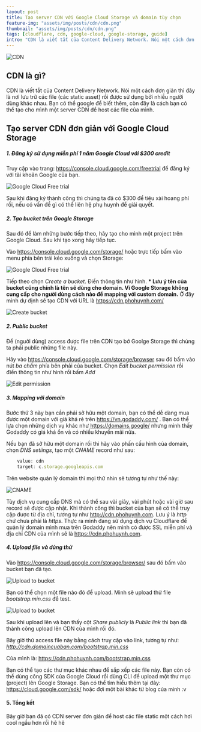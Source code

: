 ```yaml
---
layout: post
title: Tạo server CDN với Google Cloud Storage và domain tùy chọn
feature-img: "assets/img/posts/cdn/cdn.png"
thumbnail: "assets/img/posts/cdn/cdn.png"
tags: [cloudflare, cdn, google-cloud, google-storage, guide]
intro: "CDN là viết tắt của Content Delivery Network. Nói một cách đơn giản thì đây là nơi lưu trữ các file (các static asset) rồi được sử dụng bởi nhiều người dùng khác nhau. Bạn có thể google để biết thêm, còn đây là cách bạn có thể tạo cho mình một server CDN để host các file của mình."
---
```

![CDN](/assets/img/posts/cdn/cdn.png "CDN")

## CDN là gì?
CDN là viết tắt của Content Delivery Network. Nói một cách đơn giản thì đây là nơi lưu trữ các file (các static asset) rồi được sử dụng bởi nhiều người dùng khác nhau. Bạn có thể google để biết thêm, còn đây là cách bạn có thể tạo cho mình một server CDN để host các file của mình.

## Tạo server CDN đơn giản với Google Cloud Storage

##### 1. Đăng ký sử dụng miễn phí 1 năm Google Cloud với $300 credit

Truy cập vào trang: <https://console.cloud.google.com/freetrial> để đăng ký với tài khoản Google của bạn.

![Google Cloud Free trial](/assets/img/posts/cdn/gc-freetrial.png "Google Cloud Free trial")

Sau khi đăng ký thành công thì chúng ta đã có $300 để tiêu xài hoang phí rồi, nếu có vấn đề gì có thể liên hệ phụ huynh để giải quyết.

##### 2. Tạo bucket trên Google Storage

Sau đó để làm những bước tiếp theo, hãy tạo cho mình một project trên Google Cloud. Sau khi tạo xong hãy tiếp tục.

Vào <https://console.cloud.google.com/storage/> hoặc trực tiếp bấm vào menu phía bên trái kéo xuống và chọn Storage:

![Google Cloud Free trial](/assets/img/posts/cdn/gs-menu.png "Google Cloud Free trial")

Tiếp theo chọn *Create a bucket*. Điền thông tin như hình. 
**\* Lưu ý tên của bucket cũng chính là tên sẽ dùng cho domain. Vì Google Storage không cung cấp cho người dùng cách nào để mapping với custom domain.**
Ở đây mình dự định sẽ tạo CDN với URL là <https://cdn.phohuynh.com/>

![Create bucket](/assets/img/posts/cdn/create-bucket.png "Create bucket")

##### 2. Public bucket

Để (nguời dùng) access được file trên CDN tạo bở Goolge Storage thì chúng ta phải public những file này.

Hãy vào <https://console.cloud.google.com/storage/browser> sau đó bấm vào nút _ba chấm_ phía bên phải của bucket. Chọn _Edit bucket permission_ rồi điền thông tin như hình rồi bấm _Add_

![Edit permission](/assets/img/posts/cdn/edit-permission.png "Edit permission")

##### 3. Mapping với domain

Bước thứ 3 này bạn cần phải sở hữu một domain, bạn có thể dễ dàng mua được một domain với giá khá rẻ trên <https://vn.godaddy.com/> . Bạn có thể lựa chọn những dịch vụ khác như <https://domains.google/> nhưng mình thấy Godaddy có giá khá ổn và có nhiều khuyến mãi nữa.

Nếu bạn đã sở hữu một domain rồi thì hãy vào phấn cấu hình của domain, chọn _DNS setiings_, tạo một _CNAME_ record như sau:
```javascript
    value: cdn
    target: c.storage.googleapis.com
```
Trên website quản lý domain thì mọi thứ nhìn sẽ tương tự như thế này:

![CNAME](/assets/img/posts/cdn/cname-cdn.png "CNAME")

Tùy dịch vụ cung cấp DNS mà có thể sau vài giây, vài phút hoặc vài giờ sau record sẽ được cập nhật. Khi thành công thì bucket của bạn sẽ có thể truy cập được từ địa chỉ, tương tự như <http://cdn.phohuynh.com>. Lưu ý là _http_ chứ chưa phải là _https_. Thực ra mình đang sử dụng dịch vụ Cloudflare để quản lý domain mình mua trên Godaddy nên mình có được SSL miễn phí và địa chỉ CDN của mình sẽ là <https://cdn.phohuynh.com>.

##### 4. Upload file và dùng thử

Vào <https://console.cloud.google.com/storage/browser/> sau đó bấm vào bucket bạn đã tạo.

![Upload to bucket](/assets/img/posts/cdn/upload-bucket.png "Upload to bucket")

Bạn có thể chọn một file nào đó để upload. Mình sẽ upload thử file _bootstrap.min.css_ để test.

![Upload to bucket](/assets/img/posts/cdn/bucket-file.png "Upload to bucket")

Sau khi upload lên và bạn thấy cột _Share publicly_ là _Public link_ thì bạn đã thành công upload lên CDN của mình rồi đó.

Bây giờ thử access file này bằng cách truy cập vào link, tương tự như: _http://cdn.domaincuaban.com/bootstrap.min.css_

Của mình là: <https://cdn.phohuynh.com/bootstrap.min.css>

Bạn có thể tạo các thư mục khác nhau để sắp xếp các file này. Bạn còn có thể dùng công SDK của Google Cloud rồi dùng CLI để upload một thư mục (project) lên Google Storage. Bạn có thể tìm hiểu thêm tại đây: <https://cloud.google.com/sdk/> hoặc đợi một bài khác từ blog của mình :v

#### 5. Tổng kết

Bây giờ bạn đã có CDN server đơn giản để host các file static một cách hơi cool ngầu hơn rồi hê hê
